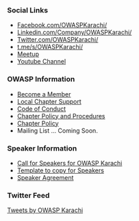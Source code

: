 ### Social Links
* [Facebook.com/OWASPKarachi/](https://www.facebook.com/OWASPKarachi/)
* [Linkedin.com/Company/OWASPKarachi/](https://linkedin.com/company/owaspkarachi)
* [Twitter.com/OWASPKarachi/](https://twitter.com/Owaspkarachi)
* [t.me/s/OWASPKarachi/](https://t.me/s/OWASPKarachi)
* [Meetup](https://www.meetup.com/OWASP-Karachi-Chapter/)
* [Youtube Channel](https://www.youtube.com/channel/UCX7NegARhH603ov7fYao48Q)

### OWASP Information
* [Become a Member](https://www.owasp.org/index.php/Membership)
* [Local Chapter Support](https://owasp.org/donate)
* [Code of Conduct](https://owasp.org/www-policy/operational/conferences-events.html)
* [Chapter Policy and Procedures](https://owasp.org/www-policy/)
* [Chapter Policy](https://owasp.org/www-policy/operational/chapters)
* Mailing List ... Coming Soon.
 
### Speaker Information
* [Call for Speakers for OWASP Karachi](https://forms.gle/CqbNwZBUHwF2o9B36)
* [Template to copy for Speakers](https://docs.google.com/presentation/d/10vDsqTxGRoTnsJ-gWfQiSkGvz1KEB9wDknlrO6_Q9Tk/copy)
* [Speaker Agreement](https://owasp.org/www-policy/legal/speaker-agreement)

### Twitter Feed
<a class="twitter-timeline" data-width="100%" data-height="600" data-theme="light" href="https://twitter.com/OWASPKARACHI?ref_src=twsrc%5Etfw">Tweets by OWASP Karachi</a> <script async src="https://platform.twitter.com/widgets.js" charset="utf-8"></script>
